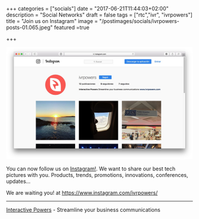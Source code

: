 +++
categories = ["socials"]
date = "2017-06-21T11:44:03+02:00"
description = "Social Networks"
draft = false
tags = ["rtc","ivr", "ivrpowers"]
title = "Join us on Instagram"
image = "/postimages/socials/ivrpowers-posts-01.065.jpeg"
featured =true

+++

![IVRPowers Instagram](/postimages/socials/ivrpowers-instagram.jpg)

You can now follow us on [Instagram!](https://www.instagram.com/ivrpowers/). We want to share our best tech pictures with you. Products, trends, promotions, innovations, conferences, updates... 

We are waiting you!  at https://www.instagram.com/ivrpowers/

---
[Interactive Powers](http://www.ivrpowers.com/) - Streamline your business communications



